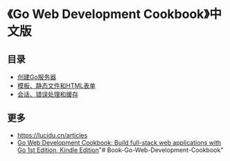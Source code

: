 # 《Go Web Development Cookbook》中文版


## 目录

- [创建Go服务器](01.md)
- [模板、静态文件和HTML表单](02.md)
- [会话、错误处理和缓存](03.md)

## 更多

- https://lucidu.cn/articles
- [Go Web Development Cookbook: Build full-stack web applications with Go 1st Edition, Kindle Edition](https://www.amazon.com/Web-Development-Cookbook-full-stack-applications-ebook/dp/B077TVQ28W)"# Book-Go-Web-Development-Cookbook" 
